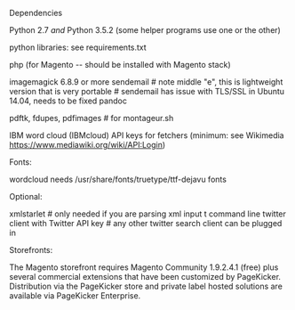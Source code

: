 Dependencies

Python 2.7 *and* Python 3.5.2 (some helper programs use one or the other)

python libraries: see requirements.txt

php (for Magento -- should be installed with Magento stack)

imagemagick 6.8.9 or more
sendemail # note middle "e", this is lightweight version that is very portable
          # sendemail has issue with TLS/SSL in Ubuntu 14.04, needs to be fixed
pandoc

pdftk, fdupes, pdfimages # for montageur.sh

IBM word cloud (IBMcloud)
API keys for fetchers (minimum: see Wikimedia https://www.mediawiki.org/wiki/API:Login)

Fonts:

wordcloud needs /usr/share/fonts/truetype/ttf-dejavu fonts

Optional:

xmlstarlet # only needed if you are parsing xml input
t command line twitter client with Twitter API key # any other twitter search client can be plugged in

Storefronts:

The Magento storefront requires Magento Community 1.9.2.4.1 (free) plus several commercial extensions that have been customized by PageKicker.  Distribution via the PageKicker store and private label hosted solutions are available via PageKicker Enterprise.
